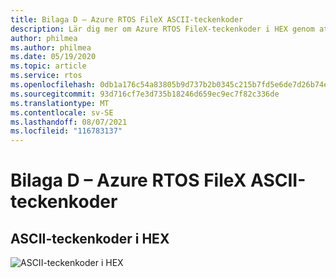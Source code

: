 ```yaml
---
title: Bilaga D – Azure RTOS FileX ASCII-teckenkoder
description: Lär dig mer om Azure RTOS FileX-teckenkoder i HEX genom att granska det här koddiagrammet för ASCII-tecken.
author: philmea
ms.author: philmea
ms.date: 05/19/2020
ms.topic: article
ms.service: rtos
ms.openlocfilehash: 0db1a176c54a83805b9d737b2b0345c215b7fd5e6de7d26b74e1c838094a8723
ms.sourcegitcommit: 93d716cf7e3d735b18246d659ec9ec7f82c336de
ms.translationtype: MT
ms.contentlocale: sv-SE
ms.lasthandoff: 08/07/2021
ms.locfileid: "116783137"
---
```

# <a name="appendix-d---azure-rtos-filex-ascii-character-codes"></a>Bilaga D – Azure RTOS FileX ASCII-teckenkoder

## <a name="ascii-character-codes-in-hex"></a>**ASCII-teckenkoder i HEX**

![ASCII-teckenkoder i HEX](./media/user-guide/ascii-character-codes-hex.png)
